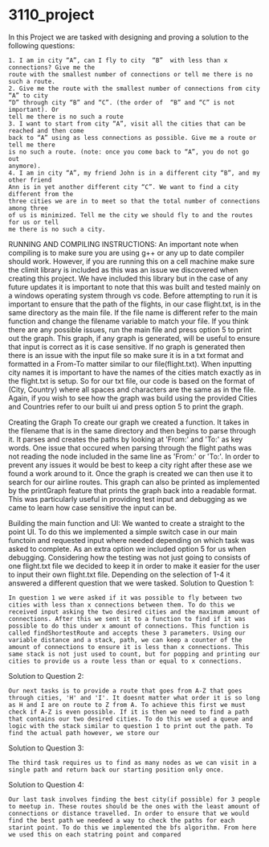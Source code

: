 # 3110_project
In this Project we are tasked with designing and proving a solution to the following questions:

    1. I am in city “A”, can I fly to city  “B”  with less than x connections? Give me the 
    route with the smallest number of connections or tell me there is no such a route. 
    2. Give me the route with the smallest number of connections from city “A” to city 
    “D” through city “B” and “C”. (the order of  “B” and “C” is not important). Or 
    tell me there is no such a route 
    3. I want to start from city “A”, visit all the cities that can be reached and then come 
    back to “A” using as less connections as possible. Give me a route or tell me there 
    is no such a route. (note: once you come back to “A”, you do not go out 
    anymore). 
    4. I am in city “A”, my friend John is in a different city “B”, and my other friend 
    Ann is in yet another different city “C”. We want to find a city different from the 
    three cities we are in to meet so that the total number of connections among three 
    of us is minimized. Tell me the city we should fly to and the routes for us or tell 
    me there is no such a city. 

RUNNING AND COMPILING INSTRUCTIONS:
    An important note when compiling is to make sure you are using g++ or any up to date compiler should work. However, if you are running this on a cell machine make sure the climit library is included as this was an issue we discovered when creating this project. We have included this library but in the case of any future updates it is important to note that this was built and tested mainly on a windows operating system through vs code.
    Before attempting to run it is important to ensure that the path of the flights, in our case flight.txt, is in the same directory as the main file. If the file name is different refer to the main function and change the filename variable to match your file. If you think there are any possible issues, run the main file and press option 5 to print out the graph. This graph, if any graph is generated, will be useful to ensure that input is correct as it is case sensitive. If no graph is generated then there is an issue with the input file so make sure it is in a txt format and formatted in a From-To matter similar to our file(flight.txt). 
    When inputting city names it is important to have the names of the cities match exactly as in the flight.txt is setup. So for our txt file, our code is based on the format of (City, Country) where all spaces and characters are the same as in the file. Again, if you wish to see how the graph was build using the provided Cities and Countries refer to our built ui and press option 5 to print the graph.

Creating the Graph
    To create our graph we created a function. It takes in the filename that is in the same directory and then begins to parse through it. It parses and creates the paths by looking at 'From:' and 'To:' as key words. One issue that occured when parsing through the flight paths was not reading the node included in the same line as 'From:' or 'To:'. In order to prevent any issues it would be best to keep a city right after these ase we found a work around to it. Once the graph is created we can then use it to search for our airline routes. This graph can also be printed as implemented by the printGraph feature that prints the graph back into a readable format. This was particularly useful in providing test input and debugging as we came to learn how case sensitive the input can be.

Building the main function and UI:
    We wanted to create a straight to the point UI. To do this we implemented a simple switch case in our main functoin and requested input where needed depending on which task was asked to complete. As an extra option we included option 5 for us when debugging. Considering how the testing was not just going to consists of one flight.txt file we decided to keep it in order to make it easier for the user to input their own flight.txt file. Depending on the selection of 1-4 it answered a different question that we were tasked. 
Solution to Question 1:

    In question 1 we were asked if it was possible to fly between two cities with less than x connections between them. To do this we received input asking the two desired cities and the maximum amount of connections. After this we sent it to a function to find if it was possible to do this under x amount of connections. This function is called findShortestRoute and accepts these 3 parameters. Using our variable distance and a stack, path, we can keep a counter of the amount of connections to ensure it is less than x connections. This same stack is not just used to count, but for popping and printing our cities to provide us a route less than or equal to x connections. 
Solution to Question 2:

    Our next tasks is to provide a route that goes from A-Z that goes through cities, 'H' and 'I'. It doesnt matter what order it is so long as H and I are on route to Z from A. To achieve this first we must check if A-Z is even possible. If it is then we need to find a path that contains our two desired cities. To do this we used a queue and logic with the stack similar to question 1 to print out the path. To find the actual path however, we store our 
Solution to Question 3:

    The third task requires us to find as many nodes as we can visit in a single path and return back our starting position only once.
Solution to Question 4:

    Our last task involves finding the best city(if possible) for 3 people to meetup in. These routes should be the ones with the least amount of connections or distance travelled. In order to ensure that we would find the best path we needeed a way to check the paths for each starint point. To do this we implemented the bfs algorithm. From here we used this on each statring point and compared 


